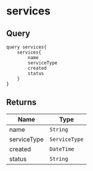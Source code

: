 # services

## Query

```
query services{
    services{
        name
        serviceType
        created
        status
    }
}
```

## Returns

Name | Type
---- | ----
name | `String`
serviceType | `ServiceType`
created | `DateTime`
status | `String`

